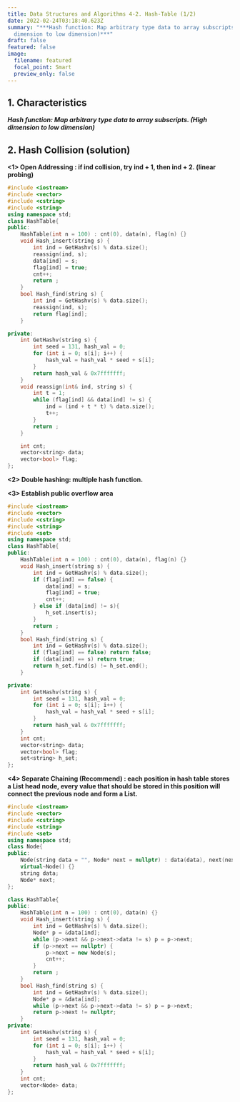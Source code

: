 ```yaml
---
title: Data Structures and Algorithms 4-2. Hash-Table (1/2)
date: 2022-02-24T03:18:40.623Z
summary: "***Hash function: Map arbitrary type data to array subscripts. (High
  dimension to low dimension)***"
draft: false
featured: false
image:
  filename: featured
  focal_point: Smart
  preview_only: false
---
```

## 1. Characteristics

***Hash function: Map arbitrary type data to array subscripts. (High dimension to low dimension)***

## 2. Hash Collision (solution)

**<1> Open Addressing : if ind collision, try ind + 1, then ind + 2. (linear probing)**

```cpp
#include <iostream>
#include <vector>
#include <cstring>
#include <string>
using namespace std;
class HashTable{
public:
    HashTable(int n = 100) : cnt(0), data(n), flag(n) {}
    void Hash_insert(string s) {
        int ind = GetHashv(s) % data.size();
        reassign(ind, s);
        data[ind] = s;
        flag[ind] = true;
        cnt++;
        return ;
    }
    bool Hash_find(string s) {
        int ind = GetHashv(s) % data.size();
        reassign(ind, s);
        return flag[ind];
    }

private:
    int GetHashv(string s) {
        int seed = 131, hash_val = 0;
        for (int i = 0; s[i]; i++) {
            hash_val = hash_val * seed + s[i];
        }
        return hash_val & 0x7fffffff;
    }
    void reassign(int& ind, string s) {
        int t = 1;
        while (flag[ind] && data[ind] != s) {
            ind = (ind + t * t) % data.size();
            t++;
        }
        return ;
    }

    int cnt;
    vector<string> data;
    vector<bool> flag;
};
```

**<2> Double hashing: multiple hash function.**

**<3> Establish public overflow area**

```cpp
#include <iostream>
#include <vector>
#include <cstring>
#include <string>
#include <set>
using namespace std;
class HashTable{
public:
    HashTable(int n = 100) : cnt(0), data(n), flag(n) {}
    void Hash_insert(string s) {
        int ind = GetHashv(s) % data.size();
        if (flag[ind] == false) {
            data[ind] = s;
            flag[ind] = true;
            cnt++;
        } else if (data[ind] != s){
            h_set.insert(s);
        }
        return ;
    }
    bool Hash_find(string s) {
        int ind = GetHashv(s) % data.size();
        if (flag[ind] == false) return false;
        if (data[ind] == s) return true;
        return h_set.find(s) != h_set.end();
    }

private:
    int GetHashv(string s) {
        int seed = 131, hash_val = 0;
        for (int i = 0; s[i]; i++) {
            hash_val = hash_val * seed + s[i];
        }
        return hash_val & 0x7fffffff;
    }
    int cnt;
    vector<string> data;
    vector<bool> flag;
    set<string> h_set;
};
```

**<4> Separate Chaining (Recommend) : each position in hash table stores a List head node, every value that should be stored in this position will connect the previous node and form a List.**

```cpp
#include <iostream>
#include <vector>
#include <cstring>
#include <string>
#include <set>
using namespace std;
class Node{
public:
    Node(string data = "", Node* next = nullptr) : data(data), next(next) {}
    virtual~Node() {}
    string data;
    Node* next;
};

class HashTable{
public:
    HashTable(int n = 100) : cnt(0), data(n) {}
    void Hash_insert(string s) {
        int ind = GetHashv(s) % data.size();
        Node* p = &data[ind];
        while (p->next && p->next->data != s) p = p->next;
        if (p->next == nullptr) {
            p->next = new Node(s);
            cnt++;
        }
        return ;
    }
    bool Hash_find(string s) {
        int ind = GetHashv(s) % data.size();
        Node* p = &data[ind];
        while (p->next && p->next->data != s) p = p->next;
        return p->next != nullptr;
    }
private:
    int GetHashv(string s) {
        int seed = 131, hash_val = 0;
        for (int i = 0; s[i]; i++) {
            hash_val = hash_val * seed + s[i];
        }
        return hash_val & 0x7fffffff;
    }
    int cnt;
    vector<Node> data;
};
```
